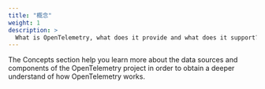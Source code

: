 ```yaml
---
title: "概念"
weight: 1
description: >
  What is OpenTelemetry, what does it provide and what does it support?
---
```


The Concepts section help you learn more about the data sources and components
of the OpenTelemetry project in order to obtain a deeper understand of how
OpenTelemetry works.
